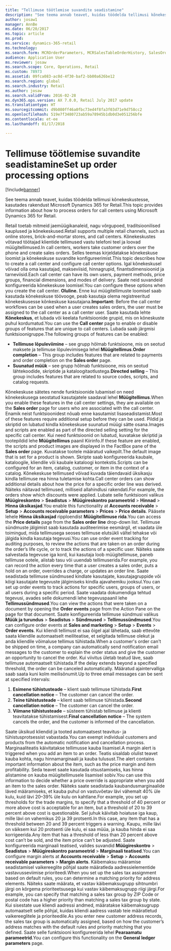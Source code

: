 ```yaml
---
title: "Tellimuse töötlemise suvandite seadistamine"
description: "See teema annab teavet, kuidas töödelda tellimusi kõnekeskustesse, kasutades rakendust Microsoft Dynamics 365 for Retail."
author: josaw1
manager: AnnBe
ms.date: 06/20/2017
ms.topic: article
ms.prod: 
ms.service: dynamics-365-retail
ms.technology: 
ms.search.form: MCROrderParameters, MCRSalesTableOrderHistory, SalesOrderProcessingWorkspace
audience: Application User
ms.reviewer: josaw
ms.search.scope: Core, Operations, Retail
ms.custom: 78973
ms.assetid: 09fca083-ac0d-4f30-baf2-bb00a626be12
ms.search.region: global
ms.search.industry: Retail
ms.author: josaw
ms.search.validFrom: 2016-02-28
ms.dyn365.ops.version: AX 7.0.0, Retail July 2017 update
ms.translationtype: HT
ms.sourcegitcommit: d9b080ff46a0fbc73ed4f8fa3f03d71e9d758cc2
ms.openlocfilehash: 519e7f3480723ab59a78945b1db0d3e051256bfe
ms.contentlocale: et-ee
ms.lasthandoff: 01/17/2018

---
```


# <a name="set-up-order-processing-options"></a><span data-ttu-id="c3aea-103">Tellimuse töötlemise suvandite seadistamine</span><span class="sxs-lookup"><span data-stu-id="c3aea-103">Set up order processing options</span></span>

[!include[banner](includes/banner.md)]


<span data-ttu-id="c3aea-104">See teema annab teavet, kuidas töödelda tellimusi kõnekeskustesse, kasutades rakendust Microsoft Dynamics 365 for Retail.</span><span class="sxs-lookup"><span data-stu-id="c3aea-104">This topic provides information about how to process orders for call centers using Microsoft Dynamics 365 for Retail.</span></span> 

<span data-ttu-id="c3aea-105">Retail toetab mitmeid jaemüügikanaleid, nagu võrgupoed, traditsioonilised kauplused ja kõnekeskused.</span><span class="sxs-lookup"><span data-stu-id="c3aea-105">Retail supports multiple retail channels, such as online stores, brick-and-mortar stores, and call centers.</span></span> <span data-ttu-id="c3aea-106">Kõnekeskustes võtavad töötajad klientide tellimused vastu telefoni teel ja loovad müügitellimused.</span><span class="sxs-lookup"><span data-stu-id="c3aea-106">In call centers, workers take customer orders over the phone and create sales orders.</span></span> <span data-ttu-id="c3aea-107">Selles teemas kirjeldatakse kõnekeskuse loomist ja kõnekeskuse suvandite konfigureerimist.</span><span class="sxs-lookup"><span data-stu-id="c3aea-107">This topic describes how to create a call center and configure call center options.</span></span> <span data-ttu-id="c3aea-108">Igal kõnekeskusel võivad olla oma kasutajad, makseviisid, hinnagrupid, finantsdimensioonid ja tarneviisid.</span><span class="sxs-lookup"><span data-stu-id="c3aea-108">Each call center can have its own users, payment methods, price groups, financial dimensions, and modes of delivery.</span></span> <span data-ttu-id="c3aea-109">Saate neid suvandeid konfigureerida kõnekeskuse loomisel.</span><span class="sxs-lookup"><span data-stu-id="c3aea-109">You can configure these options when you create the call center.</span></span> <span data-ttu-id="c3aea-110">**Oluline.** Enne kui müügitellimuste loomisel saab kasutada kõnekeskuse töövooge, peab kasutaja olema registreeritud kõnekeskusesse kõnkeskuse kasutajana.</span><span class="sxs-lookup"><span data-stu-id="c3aea-110">**Important:** Before the call center workflows can be used when a user creates sales orders, the user must be assigned to the call center as a call center user.</span></span> <span data-ttu-id="c3aea-111">Saate kasutada lehte **Kõnekeskus**, et lubada või keelata funktsioonide grupid, mis on kõneskuste puhul kordumatud.</span><span class="sxs-lookup"><span data-stu-id="c3aea-111">You can use the **Call center** page to enable or disable groups of features that are unique to call centers.</span></span> <span data-ttu-id="c3aea-112">Lubada saab järgmisi funktsioonigruppe.</span><span class="sxs-lookup"><span data-stu-id="c3aea-112">The following groups of features can be enabled:</span></span>

-   <span data-ttu-id="c3aea-113">**Tellimuse lõpuleviimine** – see grupp hõlmab funktsioone, mis on seotud maksete ja tellimuse lõpulevimisega lehel **Müügitellimus**.</span><span class="sxs-lookup"><span data-stu-id="c3aea-113">**Order completion** – This group includes features that are related to payments and order completion on the **Sales order** page.</span></span>
-   <span data-ttu-id="c3aea-114">**Suunatud müük** – see grupp hõlmab funktsioone, mis on seotud lähtekoodide, skriptide ja kataloogitaotlustega.</span><span class="sxs-lookup"><span data-stu-id="c3aea-114">**Directed selling** – This group includes features that are related to source codes, scripts, and catalog requests.</span></span>

<span data-ttu-id="c3aea-115">Kõnekeskuse sätetes nende funktsioonide lubamisel on need kõnekeskusega seostatud kasutajatele saadaval lehel **Müügitellimus**.</span><span class="sxs-lookup"><span data-stu-id="c3aea-115">When you enable these features in the call center settings, they are available on the **Sales order** page for users who are associated with the call center.</span></span> <span data-ttu-id="c3aea-116">Enamik neist funktsioonidest nõuab enne kasutamist lisaseadistamist.</span><span class="sxs-lookup"><span data-stu-id="c3aea-116">Most of these features require additional setup before they can be used.</span></span> <span data-ttu-id="c3aea-117">Pildid ja skriptid on lubatud kindla kõnekeskuse suunatud müügi sätte osana.</span><span class="sxs-lookup"><span data-stu-id="c3aea-117">Images and scripts are enabled as part of the directed selling setting for the specific call center.</span></span> <span data-ttu-id="c3aea-118">Kui need funktsioonid on lubatud, kuvatakse skriptid ja tootepildid lehe **Müügitellimus** paanil Kiirinfo.</span><span class="sxs-lookup"><span data-stu-id="c3aea-118">If these feature are enabled, the scripts and product images are displayed in the FactBox pane of the **Sales order** page.</span></span> <span data-ttu-id="c3aea-119">Kuvatakse tootele määratud vaikepilt.</span><span class="sxs-lookup"><span data-stu-id="c3aea-119">The default image that is set for a product is shown.</span></span> <span data-ttu-id="c3aea-120">Skripte saab konfigureerida kaubale, kataloogile, kliendile või kaubale kataloogi kontekstis.</span><span class="sxs-lookup"><span data-stu-id="c3aea-120">Scripts can be configured for an item, catalog, customer, or item in the context of a catalog.</span></span> <span data-ttu-id="c3aea-121">Kõnekeskuse tellimused võivad kuvada täiendavaid üksikasju kindla tellimuse rea hinna tuletamise kohta.</span><span class="sxs-lookup"><span data-stu-id="c3aea-121">Call center orders can show additional details about how the price for a specific order line was derived.</span></span> <span data-ttu-id="c3aea-122">Näiteks näitavad tellimused, milliseid allahindlusi rakendati.</span><span class="sxs-lookup"><span data-stu-id="c3aea-122">For example, the orders show which discounts were applied.</span></span> <span data-ttu-id="c3aea-123">Lubate selle funktsiooni valikus **Müügireskontro** &gt; **Seadistus** &gt; **Müügireskontro parameetrid** &gt; **Hinnad** &gt; **Hinna üksikasjad**.</span><span class="sxs-lookup"><span data-stu-id="c3aea-123">You enable this functionality at **Accounts receivable** &gt; **Setup** &gt; **Accounts receivable parameters** &gt; **Prices** &gt; **Price details**.</span></span> <span data-ttu-id="c3aea-124">Pääsete lehele **Hinna üksikasjad** ripploendist **Müügitellimuse rida**.</span><span class="sxs-lookup"><span data-stu-id="c3aea-124">You can access the **Price details** page from the **Sales order line** drop-down list.</span></span> <span data-ttu-id="c3aea-125">Tellimuse sündmuste jälgimist saab kasutada auditeerimise eesmärgil, et vaadata üle toimingud, mida tellimusega seoses tellimuse elutsükli vältel tehakse või jälgida kindla kasutaja tegevusi.</span><span class="sxs-lookup"><span data-stu-id="c3aea-125">You can use order event tracking for auditing purposes, to review the actions that are taken on an order during the order’s life cycle, or to track the actions of a specific user.</span></span> <span data-ttu-id="c3aea-126">Näiteks saate salvestada tegevuse iga kord, kui kasutaja loob müügitellimuse, paneb tellimuse ootele, alistab tasu või uuendab tellimuserida.</span><span class="sxs-lookup"><span data-stu-id="c3aea-126">For example, you can record the action every time that a user creates a sales order, puts a hold on an order, overrides a charge, or updates an order line.</span></span> <span data-ttu-id="c3aea-127">Saate seadistada tellimuse sündmused kindlate kasutajate, kasutajagruppide või kõigi kasutajate tegevuste jälgimiseks kindla ajavahemiku jooksul.</span><span class="sxs-lookup"><span data-stu-id="c3aea-127">You can set up order events to track actions for specific users, groups of users, or all users during a specific period.</span></span> <span data-ttu-id="c3aea-128">Saate vaadata dokumendiga tehtud tegevusi, avades selle dokumendi lehe tegevuspaanil lehe **Tellimussündmused**.</span><span class="sxs-lookup"><span data-stu-id="c3aea-128">You can view the actions that were taken on a document by opening the **Order events** page from the Action Pane on the page for that document.</span></span> <span data-ttu-id="c3aea-129">Saate konfigureerida tellimuse sündmusi valikus **Müük ja turundus** &gt; **Seadistus** &gt; **Sündmused** &gt; **Tellimussündmused**.</span><span class="sxs-lookup"><span data-stu-id="c3aea-129">You can configure order events at **Sales and marketing** &gt; **Setup** &gt; **Events** &gt; **Order events**.</span></span> <span data-ttu-id="c3aea-130">Kui kliendi tellimust ei saa õigel ajal lähetada, saab ettevõte saata kliendile automaatselt meiliteatise, et selgitada tellimuse olekut ja anda kliendile võimaluse tellimus tühistada.</span><span class="sxs-lookup"><span data-stu-id="c3aea-130">When a customer's order can't be shipped on time, a company can automatically send notification email messages to the customer to explain the order status and give the customer an opportunity to cancel the order.</span></span> <span data-ttu-id="c3aea-131">Kui viivitus ületab teatud läve, saab tellimuse automaatselt tühistada.</span><span class="sxs-lookup"><span data-stu-id="c3aea-131">If the delay extends beyond a specified threshold, the order can be canceled automatically.</span></span> <span data-ttu-id="c3aea-132">Määratud ajaintervalliga saab saata kuni kolm meilisõnumit.</span><span class="sxs-lookup"><span data-stu-id="c3aea-132">Up to three email messages can be sent at specified intervals:</span></span>

1.  <span data-ttu-id="c3aea-133">**Esimene tühistusteade** – klient saab tellimuse tühistada.</span><span class="sxs-lookup"><span data-stu-id="c3aea-133">**First cancellation notice** – The customer can cancel the order.</span></span>
2.  <span data-ttu-id="c3aea-134">**Teine tühistusteade** – klient saab tellimuse tühistada.</span><span class="sxs-lookup"><span data-stu-id="c3aea-134">**Second cancellation notice** – The customer can cancel the order.</span></span>
3.  <span data-ttu-id="c3aea-135">**Viimane tühistusteade** – süsteem tühistab tellimuse ja klienti teavitatakse tühistamisest.</span><span class="sxs-lookup"><span data-stu-id="c3aea-135">**Final cancellation notice** – The system cancels the order, and the customer is informed of the cancellation.</span></span>

<span data-ttu-id="c3aea-136">Saate üksikud kliendid ja tooted automaatsest teavitus- ja tühistusprotsessist vabastada.</span><span class="sxs-lookup"><span data-stu-id="c3aea-136">You can exempt individual customers and products from the automatic notification and cancellation process.</span></span> <span data-ttu-id="c3aea-137">Marginaaliteatis käivitatakse tellimusse kauba lisamisel.</span><span class="sxs-lookup"><span data-stu-id="c3aea-137">A margin alert is triggered when you add an item to an order.</span></span> <span data-ttu-id="c3aea-138">Teatis sisaldab olulist teavet kauba kohta, nagu hinnamarginaali ja kauba tulusust.</span><span class="sxs-lookup"><span data-stu-id="c3aea-138">The alert contains important information about the item, such as the price margin and item profitability.</span></span> <span data-ttu-id="c3aea-139">Seda teavet saate kasutada otsustamiseks, kas hinna alistamine on kauba müügitellimusele lisamisel sobiv.</span><span class="sxs-lookup"><span data-stu-id="c3aea-139">You can use this information to decide whether a price override is appropriate when you add an item to the sales order.</span></span> <span data-ttu-id="c3aea-140">Näiteks saate seadistada kaubandusmarginaalide läved määramiseks, et kauba puhul on vastuvõetav lävi vähemalt 40% üle kulu, kuid lävi 20–39% üle kulu on kahtlane.</span><span class="sxs-lookup"><span data-stu-id="c3aea-140">For example, you set up thresholds for the trade margins, to specify that a threshold of 40 percent or more above cost is acceptable for an item, but a threshold of 20 to 39 percent above cost is questionable.</span></span> <span data-ttu-id="c3aea-141">Sel juhuk käivitab hoiatuse iga kaup, mille lävi on vahemikus 20 ja 39 protsenti.</span><span class="sxs-lookup"><span data-stu-id="c3aea-141">In this case, any item that has a threshold between 20 and 39 percent triggers a warning.</span></span> <span data-ttu-id="c3aea-142">Kaupu, mille lävi on väiksem kui 20 protsenti üle kulu, ei saa müüa, ja kauba hinda ei saa korrigeerida.</span><span class="sxs-lookup"><span data-stu-id="c3aea-142">Any item that has a threshold of less than 20 percent above cost can’t be sold, and the item price can’t be adjusted.</span></span> <span data-ttu-id="c3aea-143">Saate konfigureerida marginaali teatised, valides suvandid **Müügireskontro** &gt; **Seadistus** &gt; **Müügireskontro parameetrid** &gt; **Marginaali teatised**.</span><span class="sxs-lookup"><span data-stu-id="c3aea-143">You can configure margin alerts at **Accounts receivable** &gt; **Setup** &gt; **Accounts receivable parameters** &gt; **Margin alerts**.</span></span> <span data-ttu-id="c3aea-144">Käibemaksu määramise seadistamisel vaikereeglite põhjal saate määratleda aadressielementide vastavusseviimise prioriteedi.</span><span class="sxs-lookup"><span data-stu-id="c3aea-144">When you set up the sales tax assignment based on default rules, you can determine a matching priority for address elements.</span></span> <span data-ttu-id="c3aea-145">Näiteks saate määrata, et vastav käibemaksugrupp sihtnumbri järgi on kõrgema prioriteetsusega kui vastav käibemaksugrupp riigi järgi.</span><span class="sxs-lookup"><span data-stu-id="c3aea-145">For example, you can specify that matching a sales tax group by ZIP Code or postal code has a higher priority than matching a sales tax group by state.</span></span> <span data-ttu-id="c3aea-146">Kui sisestate uue kliendi aadressi andmed, määratakse käibemaksugrupp automaatselt selle põhjal, kuidas kliendi aadress vastab teie määratletud vaikereeglitele ja prioriteedile.</span><span class="sxs-lookup"><span data-stu-id="c3aea-146">As you enter new customer address records, the sales tax group is automatically assigned, based on how the customer’s address matches with the default rules and priority matching that you defined.</span></span> <span data-ttu-id="c3aea-147">Saate selle funktsiooni konfigureerida lehel **Pearaamatu parameetrid**.</span><span class="sxs-lookup"><span data-stu-id="c3aea-147">You can configure this functionality on the **General ledger parameters** page.</span></span>




